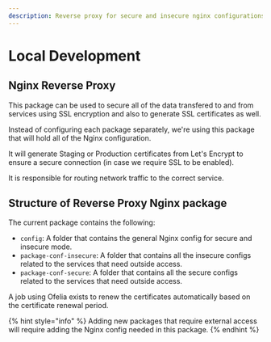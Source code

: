 ```yaml
---
description: Reverse proxy for secure and insecure nginx configurations.
---
```


# Local Development

## Nginx Reverse Proxy

This package can be used to secure all of the data transfered to and from services using SSL encryption and also to generate SSL certificates as well.&#x20;

Instead of configuring each package separately, we're using this package that will hold all of the Nginx configuration.

It will generate Staging or Production certificates from Let's Encrypt to ensure a secure connection (in case we require SSL to be enabled).

It is responsible for routing network traffic to the correct service.&#x20;

## Structure of Reverse Proxy Nginx package

The current package contains the following:&#x20;

* `config`: A folder that contains the general Nginx config for secure and insecure mode.
* `package-conf-insecure`: A folder that contains all the insecure configs related to the services that need outside access.
* `package-conf-secure`: A folder that contains all the secure configs related to the services that need outside access.

A job using Ofelia exists to renew the certificates automatically based on the certificate renewal period.

{% hint style="info" %}
Adding new packages that require external access will require adding the Nginx config needed in this package.
{% endhint %}

